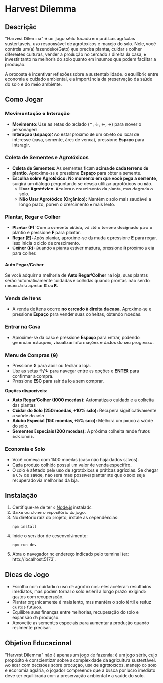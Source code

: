 # Harvest Dilemma

## Descrição

"Harvest Dilemma" é um jogo sério focado em práticas agrícolas sustentáveis, uso responsável de agrotóxicos e manejo do solo. Nele, você controla um(a) fazendeiro(Gato) que precisa plantar, cuidar e colher diferentes culturas, vender a produção no cercado à direita da casa, e investir tanto na melhoria do solo quanto em insumos que podem facilitar a produção.

A proposta é incentivar reflexões sobre a sustentabilidade, o equilíbrio entre economia e cuidado ambiental, e a importância da preservação da saúde do solo e do meio ambiente.

## Como Jogar

### Movimentação e Interação

- **Movimento:** Use as setas do teclado (↑, ↓, ←, →) para mover o personagem.
- **Interação (Espaço):** Ao estar próximo de um objeto ou local de interesse (casa, semente, área de venda), pressione **Espaço** para interagir.

### Coleta de Sementes e Agrotóxicos

- **Coleta de Sementes:** As sementes ficam **acima de cada terreno de plantio**. Aproxime-se e pressione **Espaço** para obter a semente.
- **Escolha sobre Agrotóxico:** **No momento em que você pega a semente**, surgirá um diálogo perguntando se deseja utilizar agrotóxicos ou não.
  - **Usar Agrotóxico:** Acelera o crescimento da planta, mas degrada o solo.
  - **Não Usar Agrotóxico (Orgânico):** Mantém o solo mais saudável a longo prazo, porém o crescimento é mais lento.

### Plantar, Regar e Colher

- **Plantar (P):** Com a semente obtida, vá até o terreno designado para o plantio e pressione **P** para plantar.
- **Regar (E):** Após plantar, aproxime-se da muda e pressione **E** para regar. Isso inicia o ciclo de crescimento.
- **Colher (R):** Quando a planta estiver madura, pressione **R** próximo a ela para colher.

#### Auto Regar/Colher

Se você adquirir a melhoria de **Auto Regar/Colher** na loja, suas plantas serão automaticamente cuidadas e colhidas quando prontas, não sendo necessário apertar **E** ou **R**.

### Venda de Itens

- A venda de itens ocorre **no cercado à direita da casa**. Aproxime-se e pressione **Espaço** para vender suas colheitas, obtendo moedas.

### Entrar na Casa

- Aproxime-se da casa e pressione **Espaço** para entrar, podendo gerenciar estoques, visualizar informações e dados do seu progresso.

### Menu de Compras (G)

- Pressione **G** para abrir ou fechar a loja.
- Use as setas **↑/↓** para navegar entre as opções e **ENTER** para confirmar a compra.
- Pressione **ESC** para sair da loja sem comprar.

**Opções disponíveis:**

- **Auto Regar/Colher (1000 moedas):** Automatiza o cuidado e a colheita das plantas.
- **Cuidar do Solo (250 moedas, +10% solo):** Recupera significativamente a saúde do solo.
- **Adubo Especial (150 moedas, +5% solo):** Melhora um pouco a saúde do solo.
- **Sementes Especiais (200 moedas):** A próxima colheita rende frutos adicionais.

### Economia e Solo

- Você começa com 1500 moedas (caso não haja dados salvos).
- Cada produto colhido possui um valor de venda específico.
- O solo é afetado pelo uso de agrotóxicos e práticas agrícolas. Se chegar a 0% de saúde, não será mais possível plantar até que o solo seja recuperado via melhorias da loja.

## Instalação

1. Certifique-se de ter o [Node.js](https://nodejs.org/) instalado.
2. Baixe ou clone o repositório do jogo.
3. No diretório raiz do projeto, instale as dependências:
   ```bash
   npm install
   ```
4. Inicie o servidor de desenvolvimento:
   ```bash
   npm run dev
   ```
5. Abra o navegador no endereço indicado pelo terminal (ex: http://localhost:5173).

## Dicas de Jogo

- Escolha com cuidado o uso de agrotóxicos: eles aceleram resultados imediatos, mas podem tornar o solo estéril a longo prazo, exigindo gastos com recuperação.
- Plantar organicamente é mais lento, mas mantém o solo fértil e reduz custos futuros.
- Equilibre suas finanças entre melhorias, recuperação do solo e expansão da produção.
- Aproveite as sementes especiais para aumentar a produção quando realmente precisar.

## Objetivo Educacional

"Harvest Dilemma" não é apenas um jogo de fazenda: é um jogo sério, cujo propósito é conscientizar sobre a complexidade da agricultura sustentável. Ao lidar com decisões sobre produção, uso de agrotóxicos, manejo do solo e economia agrária, o jogador compreende que a busca por lucro imediato deve ser equilibrada com a preservação ambiental e a saúde do solo.
